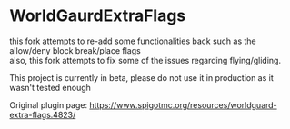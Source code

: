 # WorldGaurdExtraFlags
this fork attempts to re-add some functionalities back such as the allow/deny block break/place flags <br>
also, this fork attempts to fix some of the issues regarding flying/gliding.

This project is currently in beta, please do not use it in production as it wasn't tested enough

Original plugin page: https://www.spigotmc.org/resources/worldguard-extra-flags.4823/
